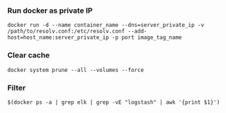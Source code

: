 ### Run docker as private IP
`docker run -d --name container_name --dns=server_private_ip -v /path/to/resolv.conf:/etc/resolv.conf --add-host=host_name:server_private_ip -p port image_tag_name`
### Clear cache
`docker system prune --all --volumes --force`
### Filter
`$(docker ps -a | grep elk | grep -vE "logstash" | awk '{print $1}')`